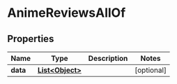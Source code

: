 

# AnimeReviewsAllOf


## Properties

| Name | Type | Description | Notes |
|------------ | ------------- | ------------- | -------------|
|**data** | [**List&lt;Object&gt;**](Object.md) |  |  [optional] |



